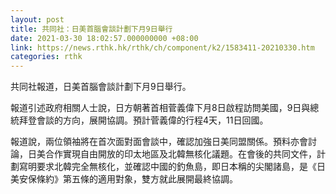 ```yaml
---
layout: post
title: 共同社：日美首腦會談計劃下月9日舉行
date: 2021-03-30 18:02:57.000000000 +08:00
link: https://news.rthk.hk/rthk/ch/component/k2/1583411-20210330.htm
categories: rthk
---
```


共同社報道，日美首腦會談計劃下月9日舉行。

報道引述政府相關人士說，日方朝著首相菅義偉下月8日啟程訪問美國，9日與總統拜登會談的方向，展開協調。預計菅義偉的行程4天，11日回國。

報道說，兩位領袖將在首次面對面會談中，確認加強日美同盟關係。預料亦會討論，日美合作實現自由開放的印太地區及北韓無核化議題。在會後的共同文件，計劃寫明要求北韓完全無核化，並確認中國的釣魚島，即日本稱的尖閣諸島，是《日美安保條約》第五條的適用對象，雙方就此展開最終協調。
